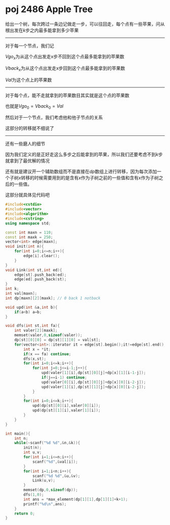 # poj 2486 Apple Tree

给出一个树，每次跨过一条边记做走一步，可以往回走，每个点有一些苹果，问从根出发在$k$步之内最多能拿到多少苹果

-----

对于每一个节点，我们记

$Vgo_x$为从这个点出发走x步不回到这个点最多能拿到的苹果数

$Vback_x$为从这个点出发走x步回到这个点最多能拿到的苹果数

$Val$为这个点上的苹果数

-----

对于每个点，能不走就拿到的苹果数目其实就是这个点的苹果数

也就是$Vgo_0=Vback_0=Val$

然后对于一个节点，我们考虑他和他子节点的关系

这部分的转移就不细说了

------

还有一些磨人的细节

因为我们定义的是正好走这么多步之后能拿到的苹果，所以我们还要考虑不到$k$步就拿到了最优解的情况

还有就是建议开一个辅助数组而不是直接在$dp$数组上进行转移，因为每次添加一个子树$x$转移的时候需要用到的是含有$x$作为子树之前的一些值和含有x作为子树之后的一些值。

这部分就具体见代码吧

```cpp
#include<cstdio>
#include<vector>
#include<algorithm>
#include<cstring>
using namespace std;

const int maxn = 110;
const int maxk = 250;
vector<int> edge[maxn];
void init(int n){
    for(int i=0;i<=n;i++){
        edge[i].clear();
    }
}
void Link(int st,int ed){
    edge[st].push_back(ed);
    edge[ed].push_back(st);
}
int k;
int val[maxn];
int dp[maxn][2][maxk]; // 0 back 1 notback

void upd(int &a,int b){
    if(a<b) a=b;
}

void dfs(int st,int fa){
    int valer[2][maxk];
    memset(valer,0,sizeof(valer));
    dp[st][0][0] = dp[st][1][0] = val[st];
    for(vector<int>::iterator it = edge[st].begin();it!=edge[st].end();it++){
        int x = *it;
        if(x == fa) continue;
        dfs(x,st);
        for(int i=0;i<=k;i++){
            for(int j=0;j<=i-1;j++){
                upd(valer[1][i],dp[st][0][j]+dp[x][1][i-1-j]);
                if(j==i-1) continue;
                upd(valer[0][i],dp[st][0][j]+dp[x][0][i-2-j]);
                upd(valer[1][i],dp[st][1][j]+dp[x][0][i-2-j]);
            }
        }
        for(int i=0;i<=k;i++){
            upd(dp[st][0][i],valer[0][i]);
            upd(dp[st][1][i],valer[1][i]);
        }
    }
}

int main(){
    int n;
    while(~scanf("%d %d",&n,&k)){
        init(n);
        int u,v;
        for(int i=1;i<=n;i++){
            scanf("%d",&val[i]);
        }
        for(int i=1;i<n;i++){
            scanf("%d %d",&u,&v);
            Link(u,v);
        }
        memset(dp,0,sizeof(dp));
        dfs(1,0);
        int ans = *max_element(dp[1][1],dp[1][1]+k+1);
        printf("%d\n",ans);
    }
    return 0;
}

```

